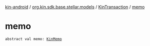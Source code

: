 [kin-android](../../index.md) / [org.kin.sdk.base.stellar.models](../index.md) / [KinTransaction](index.md) / [memo](./memo.md)

# memo

`abstract val memo: `[`KinMemo`](../../org.kin.sdk.base.models/-kin-memo/index.md)